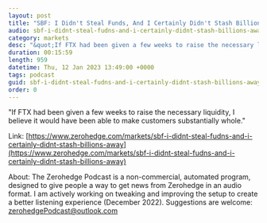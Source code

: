 ```yaml
---
layout: post
title: "SBF: I Didn't Steal Funds, And I Certainly Didn't Stash Billions Away"
audio: sbf-i-didnt-steal-fudns-and-i-certainly-didnt-stash-billions-away-0
category: markets
desc: "&quot;If FTX had been given a few weeks to raise the necessary liquidity, I believe it would have been able to make customers substantially whole.&quot;"
duration: 00:15:59
length: 959
datetime: Thu, 12 Jan 2023 13:49:00 +0000
tags: podcast
guid: sbf-i-didnt-steal-fudns-and-i-certainly-didnt-stash-billions-away-0
order: 0
---
```

&quot;If FTX had been given a few weeks to raise the necessary liquidity, I believe it would have been able to make customers substantially whole.&quot;

Link: [https://www.zerohedge.com/markets/sbf-i-didnt-steal-fudns-and-i-certainly-didnt-stash-billions-away](https://www.zerohedge.com/markets/sbf-i-didnt-steal-fudns-and-i-certainly-didnt-stash-billions-away)

About: The Zerohedge Podcast is a non-commercial, automated program, designed to give people a way to get news from Zerohedge in an audio format.  I am actively working on tweaking and improving the setup to create a better listening experience (December 2022).  Suggestions are welcome: [zerohedgePodcast@outlook.com](mailto:zerohedgePodcast@outlook.com)